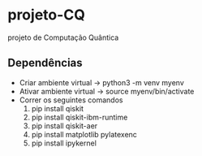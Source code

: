# projeto-CQ
projeto de Computação Quântica

## Dependências

* Criar ambiente virtual -> python3 -m venv myenv
* Ativar ambiente virtual -> source myenv/bin/activate
* Correr os seguintes comandos
    1. pip install qiskit
    2. pip install qiskit-ibm-runtime
    3. pip install qiskit-aer
    4. pip install matplotlib pylatexenc
    5. pip install ipykernel
